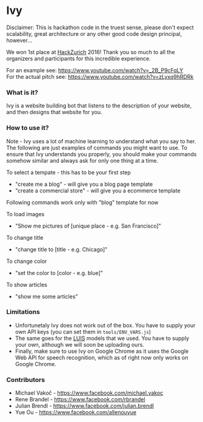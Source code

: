 # Ivy

Disclaimer: This is hackathon code in the truest sense, please don't expect scalability, great architecture or any other good code design principal, however...

We won 1st place at [HackZurich](http://hackzurich.com/) 2016!
Thank you so much to all the organizers and participants for this incredible experience. 

For an example see: https://www.youtube.com/watch?v=_2B_P9cFqLY  
For the actual pitch see: https://www.youtube.com/watch?v=zLyxq9hRDRk  

### What is it?

Ivy is a website building bot that listens to the description of your website, and then designs that website for you.


### How to use it?
Note - Ivy uses a lot of machine learning to understand what you say to her. The following are just examples of commands you might want to use. To ensure that Ivy understands you properly, you should make your commands somehow similar and always ask for only one thing at a time.

To select a tempate - this has to be your first step
- "create me a blog" - will give you a blog page template
- "create a commercial store" - will give you a ecommerce template

Following commands work only with "blog" template for now

To load images
- "Show me pictures of [unique place - e.g. San Francisco]"

To change title 
- "change title to [title - e.g. Chicago]"

To change color
- "set the color to [color - e.g. blue]"

To show articles 
- "show me some articles"

### Limitations
 - Unfortunetaly Ivy does not work out of the box. You have to supply your own API keys (you can set them in ```tools/ENV_VARS.js```)
 - The same goes for the [LUIS](https://www.microsoft.com/cognitive-services/en-us/language-understanding-intelligent-service-luis) models that we used. You have to supply your own, although we will soon be uploading ours.
 - Finally, make sure to use Ivy on Google Chrome as it uses the Google Web API for speech recognition, which as of right now only works on Google Chrome.
 
### Contributors
- Michael Vakoč - https://www.facebook.com/michael.vakoc
- Rene Brandel - https://www.facebook.com/rbrandel
- Julian Brendl - https://www.facebook.com/julian.brendl
- Yue Ou - https://www.facebook.com/allenouyue
